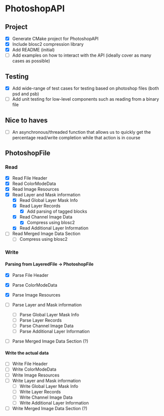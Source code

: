 # PhotoshopAPI

## Project

- [X] Generate CMake project for PhotoshopAPI
- [X] Include blosc2 compression library
- [X] Add README (initial)
- [ ] Add examples on how to interact with the API (ideally cover as many cases as possible)

## Testing

- [X] Add wide-range of test cases for testing based on photoshop files (both psd and psb)
- [ ] Add unit testing for low-level components such as reading from a binary file
 
## Nice to haves

- [ ] An asynchronous/threaded function that allows us to quickly get the percentage read/write completion while that action is in course

## PhotoshopFile

### Read
- [X] Read File Header
- [X] Read ColorModeData
- [X] Read Image Resources
- [x] Read Layer and Mask information
    - [X] Read Global Layer Mask Info
    - [X] Read Layer Records
        - [X] Add parsing of tagged blocks 
    - [x] Read Channel Image Data
        - [x] Compress using blosc2
    - [x] Read Additional Layer Information
- [ ] Read Merged Image Data Section
    - [ ] Compress using blosc2

### Write

#### Parsing from LayeredFile -> PhotoshopFile
- [X] Parse File Header
- [X] Parse ColorModeData
- [X] Parse Image Resources
- [ ] Parse Layer and Mask information
    - [ ] Parse Global Layer Mask Info
    - [ ] Parse Layer Records
    - [ ] Parse Channel Image Data
    - [ ] Parse Additional Layer Information
- [ ] Parse Merged Image Data Section (?)


#### Write the actual data
- [ ] Write File Header
- [ ] Write ColorModeData
- [ ] Write Image Resources
- [ ] Write Layer and Mask information
    - [ ] Write Global Layer Mask Info
    - [ ] Write Layer Records
    - [ ] Write Channel Image Data
    - [ ] Write Additional Layer Information
- [ ] Write Merged Image Data Section (?)